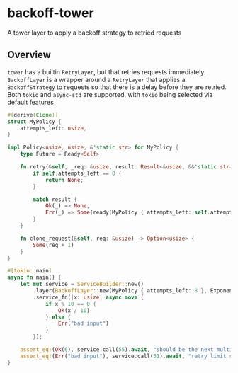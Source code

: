 # backoff-tower

A tower layer to apply a backoff strategy to retried requests

## Overview

`tower` has a builtin `RetryLayer`, but that retries requests immediately. 
`BackoffLayer` is a wrapper around a `RetryLayer` that applies a `BackoffStrategy` to requests
so that there is a delay before they are retried. Both `tokio` and `async-std` are supported, with `tokio` 
being selected via default features

```rust
#[derive(Clone)]
struct MyPolicy {
    attempts_left: usize,
}

impl Policy<usize, usize, &'static str> for MyPolicy {
    type Future = Ready<Self>;

    fn retry(&self, _req: &usize, result: Result<&usize, &&'static str>) -> Option<Self::Future> {
        if self.attempts_left == 0 {
            return None;
        }

        match result {
            Ok(_) => None,
            Err(_) => Some(ready(MyPolicy { attempts_left: self.attempts_left - 1 }))
        }
    }

    fn clone_request(&self, req: &usize) -> Option<usize> {
        Some(req + 1)
    }
}

#[tokio::main]
async fn main() {
    let mut service = ServiceBuilder::new()
        .layer(BackoffLayer::new(MyPolicy { attempts_left: 8 }, ExponentialBackoffStrategy))
        .service_fn(|x: usize| async move {
            if x % 10 == 0 {
                Ok(x / 10)
            } else {
                Err("bad input")
            }
        });

    assert_eq!(Ok(6), service.call(55).await, "should be the next multiple of 10 divided by 10");
    assert_eq!(Err("bad input"), service.call(51).await, "retry limit should have been hit");
}

```